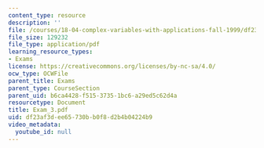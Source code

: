 ```yaml
---
content_type: resource
description: ''
file: /courses/18-04-complex-variables-with-applications-fall-1999/df23af3dee65730bb0f8d2b4b04224b9_Exam_3.pdf
file_size: 129232
file_type: application/pdf
learning_resource_types:
- Exams
license: https://creativecommons.org/licenses/by-nc-sa/4.0/
ocw_type: OCWFile
parent_title: Exams
parent_type: CourseSection
parent_uid: b6ca4428-f515-3735-1bc6-a29ed5c62d4a
resourcetype: Document
title: Exam_3.pdf
uid: df23af3d-ee65-730b-b0f8-d2b4b04224b9
video_metadata:
  youtube_id: null
---
```

